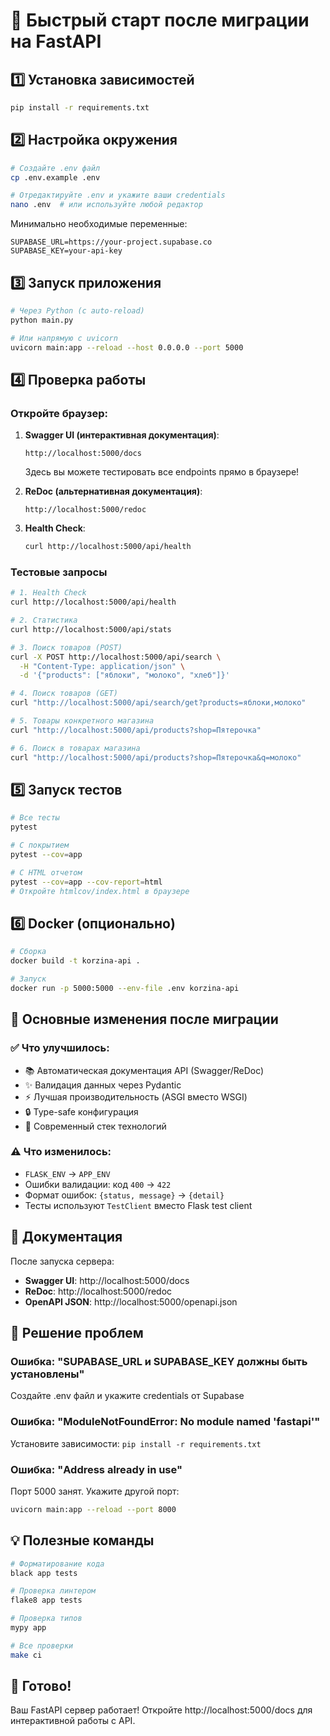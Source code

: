 # 🚀 Быстрый старт после миграции на FastAPI

## 1️⃣ Установка зависимостей

```bash
pip install -r requirements.txt
```

## 2️⃣ Настройка окружения

```bash
# Создайте .env файл
cp .env.example .env

# Отредактируйте .env и укажите ваши credentials
nano .env  # или используйте любой редактор
```

Минимально необходимые переменные:
```env
SUPABASE_URL=https://your-project.supabase.co
SUPABASE_KEY=your-api-key
```

## 3️⃣ Запуск приложения

```bash
# Через Python (с auto-reload)
python main.py

# Или напрямую с uvicorn
uvicorn main:app --reload --host 0.0.0.0 --port 5000
```

## 4️⃣ Проверка работы

### Откройте браузер:

1. **Swagger UI (интерактивная документация)**:
   ```
   http://localhost:5000/docs
   ```
   Здесь вы можете тестировать все endpoints прямо в браузере!

2. **ReDoc (альтернативная документация)**:
   ```
   http://localhost:5000/redoc
   ```

3. **Health Check**:
   ```bash
   curl http://localhost:5000/api/health
   ```

### Тестовые запросы

```bash
# 1. Health Check
curl http://localhost:5000/api/health

# 2. Статистика
curl http://localhost:5000/api/stats

# 3. Поиск товаров (POST)
curl -X POST http://localhost:5000/api/search \
  -H "Content-Type: application/json" \
  -d '{"products": ["яблоки", "молоко", "хлеб"]}'

# 4. Поиск товаров (GET)
curl "http://localhost:5000/api/search/get?products=яблоки,молоко"

# 5. Товары конкретного магазина
curl "http://localhost:5000/api/products?shop=Пятерочка"

# 6. Поиск в товарах магазина
curl "http://localhost:5000/api/products?shop=Пятерочка&q=молоко"
```

## 5️⃣ Запуск тестов

```bash
# Все тесты
pytest

# С покрытием
pytest --cov=app

# С HTML отчетом
pytest --cov=app --cov-report=html
# Откройте htmlcov/index.html в браузере
```

## 6️⃣ Docker (опционально)

```bash
# Сборка
docker build -t korzina-api .

# Запуск
docker run -p 5000:5000 --env-file .env korzina-api
```

## 🎯 Основные изменения после миграции

### ✅ Что улучшилось:
- 📚 Автоматическая документация API (Swagger/ReDoc)
- ✨ Валидация данных через Pydantic
- ⚡ Лучшая производительность (ASGI вместо WSGI)
- 🔒 Type-safe конфигурация
- 🚀 Современный стек технологий

### ⚠️ Что изменилось:
- `FLASK_ENV` → `APP_ENV`
- Ошибки валидации: код `400` → `422`
- Формат ошибок: `{status, message}` → `{detail}`
- Тесты используют `TestClient` вместо Flask test client

## 📖 Документация

После запуска сервера:
- **Swagger UI**: http://localhost:5000/docs
- **ReDoc**: http://localhost:5000/redoc
- **OpenAPI JSON**: http://localhost:5000/openapi.json

## 🐛 Решение проблем

### Ошибка: "SUPABASE_URL и SUPABASE_KEY должны быть установлены"
Создайте .env файл и укажите credentials от Supabase

### Ошибка: "ModuleNotFoundError: No module named 'fastapi'"
Установите зависимости: `pip install -r requirements.txt`

### Ошибка: "Address already in use"
Порт 5000 занят. Укажите другой порт:
```bash
uvicorn main:app --reload --port 8000
```

## 💡 Полезные команды

```bash
# Форматирование кода
black app tests

# Проверка линтером
flake8 app tests

# Проверка типов
mypy app

# Все проверки
make ci
```

## 🎉 Готово!

Ваш FastAPI сервер работает! Откройте http://localhost:5000/docs для интерактивной работы с API.
